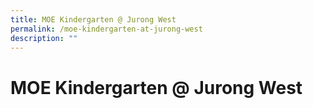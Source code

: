 ```yaml
---
title: MOE Kindergarten @ Jurong West
permalink: /moe-kindergarten-at-jurong-west
description: ""
---
```



# MOE Kindergarten @ Jurong West